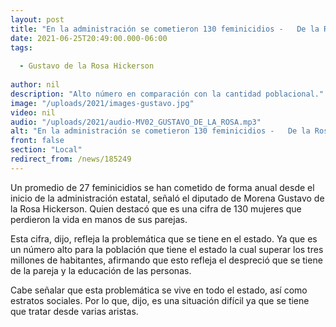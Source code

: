 ```yaml
---
layout: post
title: "En la administración se cometieron 130 feminicidios -   De la Rosa"
date: 2021-06-25T20:49:00.000-06:00
tags:
  
  - Gustavo de la Rosa Hickerson
  
author: nil
description: "Alto número en comparación con la cantidad poblacional."
image: "/uploads/2021/images-gustavo.jpg"
video: nil
audio: "/uploads/2021/audio-MV02_GUSTAVO_DE_LA_ROSA.mp3"
alt: "En la administración se cometieron 130 feminicidios -   De la Rosa"
front: false
section: "Local"
redirect_from: /news/185249
---
```


Un promedio de 27 feminicidios se han cometido de forma anual desde el inicio de la administración estatal, señaló el diputado de Morena Gustavo de la Rosa Hickerson. Quien destacó que es una cifra de 130 mujeres que perdieron la vida en manos de sus parejas. 

Esta cifra, dijo, refleja la problemática que se tiene en el estado. Ya que es un número alto para la población que tiene el estado la cual superar los tres millones de habitantes, afirmando que esto refleja el despreció que se tiene de la pareja y la educación de las personas.

Cabe señalar que esta problemática se vive en todo el estado, así como estratos sociales. Por lo que, dijo, es una situación difícil ya que se tiene que tratar desde varias aristas.
